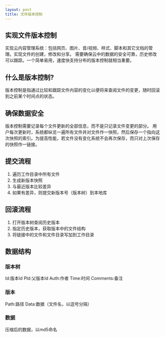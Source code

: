```yaml
---
layout: post
title: 文件版本控制
---
```

## 实现文件版本控制
实现云内容管理系统：包括网页、图片、音/视频、样式、脚本和其它文档的管理。实现文件的创建，修改和分享。
需要确保云中的数据的安全可靠，历史修改可以跟踪。一个简单易用，速度快支持分布的版本控制就相当重要。

## 什么是版本控制?

版本控制是指通过比较和跟踪文件内容的变化以便将来查阅文件的变更，随时回滚到之前某个时间点的状态。

## 确保数据安全

版本控制需要记录每个文件更新的全部信息，而不是只记录文件变更的部分。
用户每次更新时，系统都纵览一遍所有文件并对文件作一快照，然后保存一个指向这次快照的索引。为提高性能，若文件没有变化系统不会再次保存，而只对上次保存的快照作一链接。

## 提交流程
1. 遍历工作目录中所有文件
2. 生成新版本快照
3. 与最近版本比较差异
4. 如果有差异，则提交新版本号（版本树）到本地库

## 回滚流程
1. 打开版本树查阅历史版本
2. 指定历史版本，获取版本中的文件结构
3. 将链接中的文件和文件目录写加到工作目录

## 数据结构
### 版本树
Id:版本Id
PId:父版本Id
Auth:作者
Time:时间
Comments:备注
### 版本
Path:路径
Data:数据（文件名，以逗号分隔）
### 数据
压缩后的数据，以md5命名
